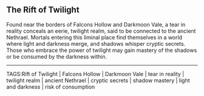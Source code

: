 ## The Rift of Twilight

Found near the borders of Falcons Hollow and Darkmoon Vale, a tear in reality conceals an eerie, twilight realm, said to be connected to the ancient Nethrael. Mortals entering this liminal place find themselves in a world where light and darkness merge, and shadows whisper cryptic secrets. Those who embrace the power of twilight may gain mastery of the shadows or be consumed by the darkness within.


---

TAGS:Rift of Twilight | Falcons Hollow | Darkmoon Vale | tear in reality | twilight realm | ancient Nethrael | cryptic secrets | shadow mastery | light and darkness | risk of consumption
